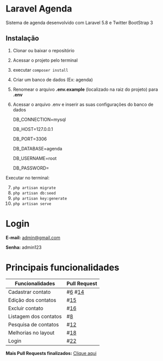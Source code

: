 Laravel Agenda
==============

Sistema de agenda desenvolvido com Laravel 5.8 e Twitter BootStrap 3

Instalação
----------

 1) Clonar ou baixar o repositório
 2) Acessar o projeto pelo terminal 
 3) executar `composer install`
 4) Criar um banco de dados (Ex: agenda)
 5) Renomear o arquivo **.env.example** (localizado na raiz do projeto) para **.env**
 6) Acessar o arquivo .env e inserir as suas configurações do banco de dados 
 

    DB_CONNECTION=mysql
    
    DB_HOST=127.0.0.1
    
    DB_PORT=3306
    
    DB_DATABASE=agenda
    
    DB_USERNAME=root
    
    DB_PASSWORD=

Executar no terminal:

7) `php artisan migrate`
8) `php artisan db:seed`
8) `php artisan key:generate`
9) `php artisan serve`

Login
=============

 **E-mail:** admin@gmail.com
 
 **Senha:** admin123


Principais funcionalidades
=============
| Funcionalidades       | Pull Request |
|-----------------------|--------------|
| Cadastrar contato     |#[6](https://github.com/Clayder/laravel-agenda/pull/6)        #[14](https://github.com/Clayder/laravel-agenda/pull/14)      |
| Edição dos contatos   | #[15](https://github.com/Clayder/laravel-agenda/pull/15)          |
| Excluir contato       | #[16](https://github.com/Clayder/laravel-agenda/pull/16)          |
| Listagem dos contatos | #[8](https://github.com/Clayder/laravel-agenda/pull/8)           |
| Pesquisa de contatos  | #[12](https://github.com/Clayder/laravel-agenda/pull/12)          |
| Melhorias no layout   | #[18](https://github.com/Clayder/laravel-agenda/pull/18)          |
| Login                 | #[22](https://github.com/Clayder/laravel-agenda/pull/2)          |


**Mais Pull Requests finalizados:**  [Clique aqui](https://github.com/Clayder/laravel-agenda/pulls?q=is%3Apr+is%3Aclosed)
